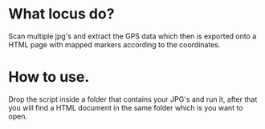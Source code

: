 # What locus do?
Scan multiple jpg's and extract the GPS data which then is exported onto a HTML page with mapped markers according to the coordinates.

# How to use.
Drop the script inside a folder that contains your JPG's and run it, after that you will find a HTML document in the same folder which is you want to open.
